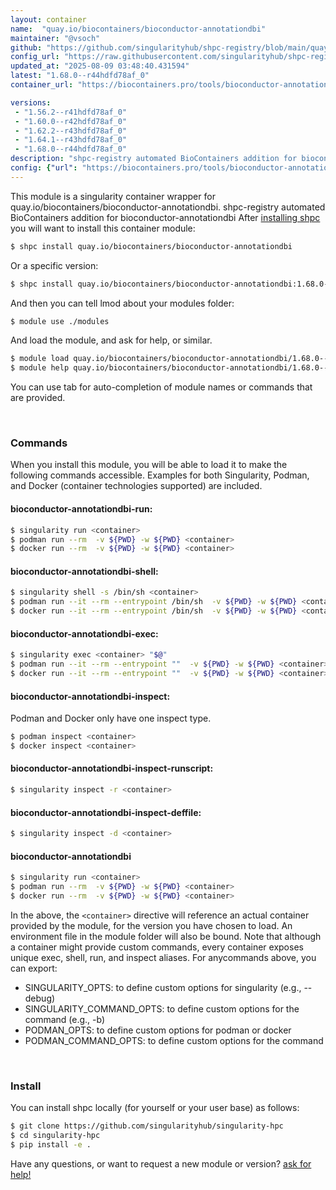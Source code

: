 ```yaml
---
layout: container
name:  "quay.io/biocontainers/bioconductor-annotationdbi"
maintainer: "@vsoch"
github: "https://github.com/singularityhub/shpc-registry/blob/main/quay.io/biocontainers/bioconductor-annotationdbi/container.yaml"
config_url: "https://raw.githubusercontent.com/singularityhub/shpc-registry/main/quay.io/biocontainers/bioconductor-annotationdbi/container.yaml"
updated_at: "2025-08-09 03:48:40.431594"
latest: "1.68.0--r44hdfd78af_0"
container_url: "https://biocontainers.pro/tools/bioconductor-annotationdbi"

versions:
 - "1.56.2--r41hdfd78af_0"
 - "1.60.0--r42hdfd78af_0"
 - "1.62.2--r43hdfd78af_0"
 - "1.64.1--r43hdfd78af_0"
 - "1.68.0--r44hdfd78af_0"
description: "shpc-registry automated BioContainers addition for bioconductor-annotationdbi"
config: {"url": "https://biocontainers.pro/tools/bioconductor-annotationdbi", "maintainer": "@vsoch", "description": "shpc-registry automated BioContainers addition for bioconductor-annotationdbi", "latest": {"1.68.0--r44hdfd78af_0": "sha256:812f8fa424f8bb6bd7c72950c1bd381dd76ca428014fde435df9a63e0468c256"}, "tags": {"1.56.2--r41hdfd78af_0": "sha256:f4754894b7675f9cc3de91ec2a27681c5cabb25190e225b63d78d2202eb771a2", "1.60.0--r42hdfd78af_0": "sha256:e086b8d2a7f2c69110a26a5c20c56c3b131d750fc6f88615c366c9088ba06346", "1.62.2--r43hdfd78af_0": "sha256:b59c300a7fda74821bf447ff9945272abeed2e2ea008957cdc275d5bdbefda6a", "1.64.1--r43hdfd78af_0": "sha256:2d3d460efbc639fafc82bf67ad3c500652db44bd7b1c1bb2632271b3f8659135", "1.68.0--r44hdfd78af_0": "sha256:812f8fa424f8bb6bd7c72950c1bd381dd76ca428014fde435df9a63e0468c256"}, "docker": "quay.io/biocontainers/bioconductor-annotationdbi"}
---
```


This module is a singularity container wrapper for quay.io/biocontainers/bioconductor-annotationdbi.
shpc-registry automated BioContainers addition for bioconductor-annotationdbi
After [installing shpc](#install) you will want to install this container module:


```bash
$ shpc install quay.io/biocontainers/bioconductor-annotationdbi
```

Or a specific version:

```bash
$ shpc install quay.io/biocontainers/bioconductor-annotationdbi:1.68.0--r44hdfd78af_0
```

And then you can tell lmod about your modules folder:

```bash
$ module use ./modules
```

And load the module, and ask for help, or similar.

```bash
$ module load quay.io/biocontainers/bioconductor-annotationdbi/1.68.0--r44hdfd78af_0
$ module help quay.io/biocontainers/bioconductor-annotationdbi/1.68.0--r44hdfd78af_0
```

You can use tab for auto-completion of module names or commands that are provided.

<br>

### Commands

When you install this module, you will be able to load it to make the following commands accessible.
Examples for both Singularity, Podman, and Docker (container technologies supported) are included.

#### bioconductor-annotationdbi-run:

```bash
$ singularity run <container>
$ podman run --rm  -v ${PWD} -w ${PWD} <container>
$ docker run --rm  -v ${PWD} -w ${PWD} <container>
```

#### bioconductor-annotationdbi-shell:

```bash
$ singularity shell -s /bin/sh <container>
$ podman run --it --rm --entrypoint /bin/sh  -v ${PWD} -w ${PWD} <container>
$ docker run --it --rm --entrypoint /bin/sh  -v ${PWD} -w ${PWD} <container>
```

#### bioconductor-annotationdbi-exec:

```bash
$ singularity exec <container> "$@"
$ podman run --it --rm --entrypoint ""  -v ${PWD} -w ${PWD} <container> "$@"
$ docker run --it --rm --entrypoint ""  -v ${PWD} -w ${PWD} <container> "$@"
```

#### bioconductor-annotationdbi-inspect:

Podman and Docker only have one inspect type.

```bash
$ podman inspect <container>
$ docker inspect <container>
```

#### bioconductor-annotationdbi-inspect-runscript:

```bash
$ singularity inspect -r <container>
```

#### bioconductor-annotationdbi-inspect-deffile:

```bash
$ singularity inspect -d <container>
```



#### bioconductor-annotationdbi

```bash
$ singularity run <container>
$ podman run --rm  -v ${PWD} -w ${PWD} <container>
$ docker run --rm  -v ${PWD} -w ${PWD} <container>
```


In the above, the `<container>` directive will reference an actual container provided
by the module, for the version you have chosen to load. An environment file in the
module folder will also be bound. Note that although a container
might provide custom commands, every container exposes unique exec, shell, run, and
inspect aliases. For anycommands above, you can export:

 - SINGULARITY_OPTS: to define custom options for singularity (e.g., --debug)
 - SINGULARITY_COMMAND_OPTS: to define custom options for the command (e.g., -b)
 - PODMAN_OPTS: to define custom options for podman or docker
 - PODMAN_COMMAND_OPTS: to define custom options for the command

<br>

### Install

You can install shpc locally (for yourself or your user base) as follows:

```bash
$ git clone https://github.com/singularityhub/singularity-hpc
$ cd singularity-hpc
$ pip install -e .
```

Have any questions, or want to request a new module or version? [ask for help!](https://github.com/singularityhub/singularity-hpc/issues)